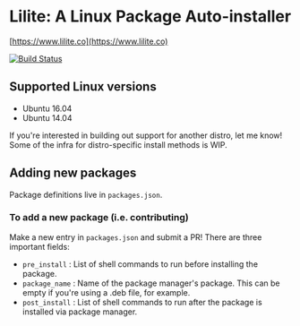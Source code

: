 # Lilite: A Linux Package Auto-installer

[https://www.lilite.co](https://www.lilite.co)

[![Build Status](https://travis-ci.org/cmoscardi/lilite.svg?branch=master)](https://travis-ci.org/cmoscardi/lilite)


## Supported Linux versions

- Ubuntu 16.04
- Ubuntu 14.04

If you're interested in building out support for another distro,
let me know! Some of the infra for distro-specific install methods is WIP.

## Adding new packages
Package definitions live in `packages.json`.

### To add a new package (i.e. contributing)
Make a new entry in `packages.json` and submit a PR! There are three important fields:
- `pre_install` : List of shell commands to run before installing the package.
- `package_name` : Name of the package manager's package. This can be empty
                   if you're using a .deb file, for example.
- `post_install` : List of shell commands to run after the package is installed
                   via package manager.

